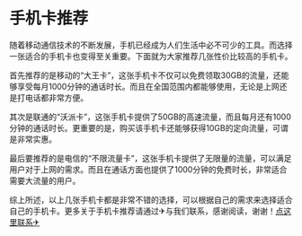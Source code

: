 # 手机卡推荐

随着移动通信技术的不断发展，手机已经成为人们生活中必不可少的工具。而选择一张适合的手机卡也变得至关重要。下面就为大家推荐几张性价比较高的手机卡。

首先推荐的是移动的“大王卡”，这张手机卡不仅可以免费领取30GB的流量，还能够享受每月1000分钟的通话时长。而且在全国范围内都能够使用，无论是上网还是打电话都非常方便。

其次是联通的“沃派卡”，这张手机卡提供了50GB的高速流量，而且每月还有1000分钟的通话时长。更重要的是，购买该手机卡还能够获得10GB的定向流量，可谓是非常实惠。

最后要推荐的是电信的“不限流量卡”，这张手机卡提供了无限量的流量，可以满足用户对于上网的需求。而且在通话方面也提供了1000分钟的免费时长，非常适合需要大流量的用户。

综上所述，以上几张手机卡都是非常不错的选择，可以根据自己的需求来选择适合自己的手机卡。更多关于手机卡推荐请通过✈与我们联系，感谢阅读，谢谢！[点这里联系✈](https://ads.k02.cc)